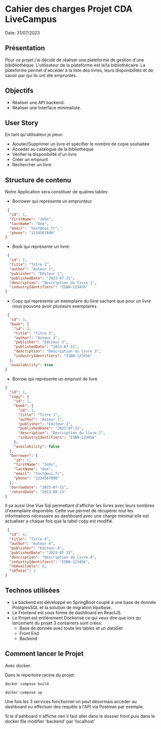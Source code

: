 # Cahier des charges Projet CDA LiveCampus
Date: 31/07/2023

## Présentation

Pour ce projet j'ai décidé de réaliser une plateforme de gestion d'une bibibliothèque. 
L'utilisateur de la plateforme est le/la bibliothécaire.
La plateforme permet d'accéder à la liste des livres, leurs disponibilités et de savoir par qui ils ont été empruntés.

## Objectifs 

- Réaliser une API backend.
- Réaliser une Interface minimaliste.

## User Story

En tant qu'utilisateur je peux:
- Ajouter/Supprimer un livre et spécifier le nombre de copie souhaitée
- Acceder au catalogue de la bibliothèque
- Vérifier la disponibilité d'un livre
- Créer un emprunt
- Rechercher un livre

## Structure de contenu

Notre Application sera constituer de quatres tables:

- Borrower qui représente un emprunteur

```json
 {
  "id": 1,
  "firstName": "John",
  "lastName": "Doe",
  "email": "test@oui.fr",
  "phone": "1234567890"
}

```

- Book qui représente un livre:
```json
 {
  "id": 1,
  "title": "Titre 1",
  "author": "Auteur 1",
  "publisher": "Editeur 1",
  "publishedDate": "2023-07-31",
  "description": "Description du livre 1",
  "industryIdentifiers": "ISBN-123456"
}

```

- Copy qui représente un exemplaire du livre sachant que pour un livre nous pouvons avoir plusieurs exemplaires
```json
 {
  "id": 3,
  "book": {
    "id": 3,
    "title": "Titre 3",
    "author": "Auteur 3",
    "publisher": "Editeur 3",
    "publishedDate": "2023-07-31",
    "description": "Description du livre 3",
    "industryIdentifiers": "ISBN-123456"
  },
  "availability": true
}
```

- Borrow qui représente un emprunt de livre

```json
{
  "id": 1,
  "copy": {
    "id": 1,
    "book": {
      "id": 1,
      "title": "Titre 1",
      "author": "Auteur 1",
      "publisher": "Editeur 1",
      "publishedDate": "2023-07-31",
      "description": "Description du livre 1",
      "industryIdentifiers": "ISBN-123456"
    },
    "availability": false
  },
  "borrower": {
    "id": 1,
    "firstName": "John",
    "lastName": "Doe",
    "email": "test@oui.fr",
    "phone": "1234567890"
  },
  "borrowDate": "2023-07-31",
  "returnDate": "2023-08-15"
}
```

Il ya aussi Une Vue Sql permettant d'afficher les livres avec leurs nombres d'exemplaire disponible.
Cette vue permet de récupérer tout les informations nécessaire au dashboard avec une charge minimal
elle est actualiser a chaque fois que la tabel copy est modifié.
```json
 {
  "id": 4,
  "title": "Titre 4",
  "author": "Auteur 4",
  "publisher": "Editeur 4",
  "publishedDate": "2023-07-31",
  "description": "Description du livre 4",
  "industryIdentifiers": "ISBN-123456",
  "nbAvailable": 0,
  "nbTotal": 1
}
```

## Technos utilisées

- Le backend est développé en SpringBoot couplé à une base de donnée PostgresSQL 
et la solution de migration liquibase.
- Le Frontend est sous forme de dashboard en ReactJS.
- Le Projet est entièrement Dockerisé ce qui veux dire que lors qu lancement du projet
3 containers sont crées:
  - Base de donnée avec toute les tables et un dataSet 
  - Front End 
  - Backend 

## Comment lancer le Projet

Avec docker:

Dans le répertoire racine du projet:
``` 
docker compose build 
``` 
``` 
docker compose up 
``` 
Une fois les 3 services fonctionnel on peut désormais 
accéder au dashboard ou effectuer des requête à l'API via Postman par exemple.

Si le d'ashboard n'affiche rien li faut aller dans le dossier front puis dans le docker file modifier 'backend' par 'localhost'



